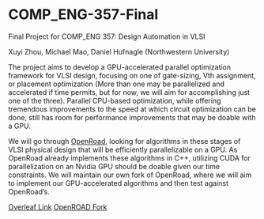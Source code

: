 # COMP_ENG-357-Final
Final Project for COMP_ENG 357: Design Automation in VLSI

Xuyi Zhou, Michael Mao, Daniel Hufnagle (Northwestern University)

The project aims to develop a GPU-accelerated parallel optimization framework for VLSI design, focusing on one of gate-sizing, Vth assignment, or placement optimization (More than one may be parallelized and accelerated if time permits, but for now, we will aim for accomplishing just one of the three). Parallel CPU-based optimization, while offering tremendous improvements to the speed at which circuit optimization can be done, still has room for performance improvements that may be doable with a GPU.

We will go through [OpenRoad](https://github.com/the-openroad-project), looking for algorithms in these stages of VLSI physical design that will be efficiently parallelizable on a GPU. As OpenRoad already implements these algorithms in C++, utilizing CUDA for parallelization on an Nvidia GPU should be doable given our time constraints. We will maintain our own fork of OpenRoad, where we will aim to implement our GPU-accelerated algorithms and then test against OpenRoad’s.

[Overleaf Link](https://www.overleaf.com/6493982245rtmtzqskkryx#5f39fb)
[OpenROAD Fork](https://github.com/danielhufnagle/OpenROADFork)
